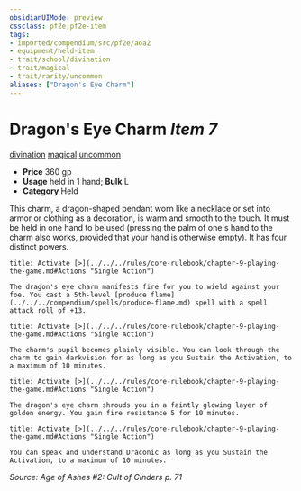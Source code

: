 ```yaml
---
obsidianUIMode: preview
cssclass: pf2e,pf2e-item
tags:
- imported/compendium/src/pf2e/aoa2
- equipment/held-item
- trait/school/divination
- trait/magical
- trait/rarity/uncommon
aliases: ["Dragon's Eye Charm"]
---
```

# Dragon's Eye Charm *Item 7*  
[divination](divination.md)  [magical](magical.md)  [uncommon](uncommon.md)  

- **Price** 360 gp
- **Usage** held in 1 hand; **Bulk** L
- **Category** Held

This charm, a dragon-shaped pendant worn like a necklace or set into armor or clothing as a decoration, is warm and smooth to the touch. It must be held in one hand to be used (pressing the palm of one's hand to the charm also works, provided that your hand is otherwise empty). It has four distinct powers.

```ad-embed-ability
title: Activate [>](../../../rules/core-rulebook/chapter-9-playing-the-game.md#Actions "Single Action")

The dragon's eye charm manifests fire for you to wield against your foe. You cast a 5th-level [produce flame](../../../compendium/spells/produce-flame.md) spell with a spell attack roll of +13.
```

```ad-embed-ability
title: Activate [>](../../../rules/core-rulebook/chapter-9-playing-the-game.md#Actions "Single Action")

The charm's pupil becomes plainly visible. You can look through the charm to gain darkvision for as long as you Sustain the Activation, to a maximum of 10 minutes.
```

```ad-embed-ability
title: Activate [>](../../../rules/core-rulebook/chapter-9-playing-the-game.md#Actions "Single Action")

The dragon's eye charm shrouds you in a faintly glowing layer of golden energy. You gain fire resistance 5 for 10 minutes.
```

```ad-embed-ability
title: Activate [>](../../../rules/core-rulebook/chapter-9-playing-the-game.md#Actions "Single Action")

You can speak and understand Draconic as long as you Sustain the Activation, to a maximum of 10 minutes.
```

*Source: Age of Ashes #2: Cult of Cinders p. 71*
